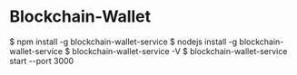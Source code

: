 # Blockchain-Wallet
$ npm install -g blockchain-wallet-service
$ nodejs install -g blockchain-wallet-service
$ blockchain-wallet-service -V
$ blockchain-wallet-service start --port 3000
